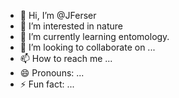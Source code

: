 - 👋 Hi, I’m @JFerser
- 👀 I’m interested in nature
- 🌱 I’m currently learning entomology.
- 💞️ I’m looking to collaborate on ...
- 📫 How to reach me ...
- 😄 Pronouns: ...
- ⚡ Fun fact: ...

<!---
JFerser/JFerser is a ✨ special ✨ repository because its `README.md` (this file) appears on your GitHub profile.
You can click the Preview link to take a look at your changes.
--->
